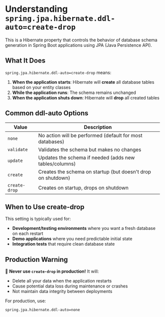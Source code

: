 # Understanding `spring.jpa.hibernate.ddl-auto=create-drop`

This is a Hibernate property that controls the behavior of database schema generation in Spring Boot applications using JPA (Java Persistence API).

## What It Does

`spring.jpa.hibernate.ddl-auto=create-drop` means:

1. **When the application starts**: Hibernate will **create** all database tables based on your entity classes
2. **While the application runs**: The schema remains unchanged
3. **When the application shuts down**: Hibernate will **drop** all created tables

## Common ddl-auto Options

| Value        | Description |
|--------------|-------------|
| `none`       | No action will be performed (default for most databases) |
| `validate`   | Validates the schema but makes no changes |
| `update`     | Updates the schema if needed (adds new tables/columns) |
| `create`     | Creates the schema on startup (but doesn't drop on shutdown) |
| `create-drop`| Creates on startup, drops on shutdown |

## When to Use create-drop

This setting is typically used for:
- **Development/testing environments** where you want a fresh database on each restart
- **Demo applications** where you need predictable initial state
- **Integration tests** that require clean database state

## Production Warning

🚨 **Never use `create-drop` in production!** It will:
- Delete all your data when the application restarts
- Cause potential data loss during maintenance or crashes
- Not maintain data integrity between deployments

For production, use:
```properties
spring.jpa.hibernate.ddl-auto=none
```